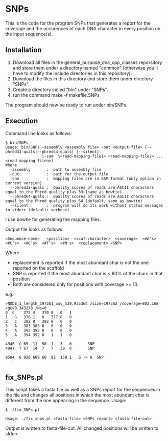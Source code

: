 SNPs
====

This is the code for the program SNPs that generates a report for the coverage and the occurences of each DNA character in every position on the input sequence(s).

Installation
------------
1. Download all files in the general_purpose_dna_cpp_classes reporsitory and store them under a directory named "common" (otherwise you'll have to modify the include 
directories in this repository).
2. Download the files in this directory and store them under directory "SNPs".
3. Create a directory called "bin" under "SNPs".
4. run the command 
   make -f makefile.SNPs

The program should now be ready to run under bin/SNPs.

Execution
---------
Command line looks as follows:<br>
```
$ bin/SNPs
Usage: bin/SNPs -assembly <assembly file> -out <output-file> [--phred33-quals|--phred64-quals] [--silent]
                [-sam  \<read-mapping-file1> <read-mapping-file2> ... <read-mapping-filen>]
Where
  -assembly       :  path to assembly file
  -out            :  path for the output file
  -sam            :  mapping files are in SAM format (only option in current version)
  --phred33-quals :  Quality scores of reads are ASCII characters equal to the Phred quality plus 33 (same as bowtie)
  --phred64-quals :  Quality scores of reads are ASCII characters equal to the Phred quality plus 64 (default, same as bowtie)
  --silent        :  progrsm will do its work without status messages to stderr (default: verbose)
```
I use bowtie for generating the mapping files.

Output file looks as follows:
```
<Sequence-name>   <position>  <scaf-character>  <coverage>  <#A's>  <#C's>  <#G's>  <#T's>  <#N's>  <replacement> <SNP>
```
Where
- replacement is reported if the most abundant char is not the one reported on the scaffold
- SNP is reported if the most abundant char is < 80% of the chars in that position
- Both are considered only for positions with coverage >= 10.

e.g.
```
>NODE_1_length_197261_cov_539.935364 /size=197362 /coverage=802.168 /gc=0.343278 /Ns=0
0  C	375	4	370	0	0	1
1	G	378	1	0	377	0	0
2	C	382	0	382	0	0	0
3	A	383	383	0	0	0	0
4	A	392	392	0	0	0	0
5	A	394	392	0	1	1	0
  :
4946  C	65	11	50	1	3	0		SNP
4947  T	67	14	7	7	39	0		SNP
  :
9504  G	920	609	60	92	158	1	G -> A	SNP
  :
```

fix_SNPs.pl
-----------

This script takes a fasta file as well as a SNPs report for the sequences in the file and changes all positions in which the most abundant char is different from the one 
appearing in the sequence.
Usage:
```
$ ./fix_SNPs.pl 

Usage: ./fix_snps.pl <fasta-file> <SNPs report> <fasta-file-out>

```
Output is written to fasta-file-out. All changed positions will be written to stderr.
